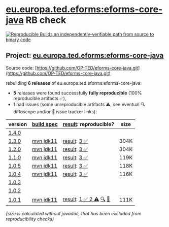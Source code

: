 [eu.europa.ted.eforms:eforms-core-java](https://central.sonatype.com/artifact/eu.europa.ted.eforms/eforms-core-java/versions) RB check
=======

[![Reproducible Builds](https://reproducible-builds.org/images/logos/rb.svg) an independently-verifiable path from source to binary code](https://reproducible-builds.org/)

## Project: [eu.europa.ted.eforms:eforms-core-java](https://central.sonatype.com/artifact/eu.europa.ted.eforms/eforms-core-java/versions)

Source code: [https://github.com/OP-TED/eforms-core-java.git](https://github.com/OP-TED/eforms-core-java.git)

rebuilding **6 releases** of eu.europa.ted.eforms:eforms-core-java:
- **5** releases were found successfully **fully reproducible** (100% reproducible artifacts :white_check_mark:),
- 1 had issues (some unreproducible artifacts :warning:, see eventual :mag: diffoscope and/or :memo: issue tracker links):

| version | [build spec](/BUILDSPEC.md) | [result](https://reproducible-builds.org/docs/jvm/): reproducible? | size |
| -- | --------- | ------ | -- |
| [1.4.0](https://central.sonatype.com/artifact/eu.europa.ted.eforms/eforms-core-java/1.4.0/pom) | | | |
| [1.3.0](https://central.sonatype.com/artifact/eu.europa.ted.eforms/eforms-core-java/1.3.0/pom) | [mvn jdk11](eforms-core-java-1.3.0.buildspec) | [result](eforms-core-java-1.3.0.buildinfo): [3 :white_check_mark: ](eforms-core-java-1.3.0.buildcompare) | 304K |
| [1.2.0](https://central.sonatype.com/artifact/eu.europa.ted.eforms/eforms-core-java/1.2.0/pom) | [mvn jdk11](eforms-core-java-1.2.0.buildspec) | [result](eforms-core-java-1.2.0.buildinfo): [3 :white_check_mark: ](eforms-core-java-1.2.0.buildcompare) | 304K |
| [1.1.0](https://central.sonatype.com/artifact/eu.europa.ted.eforms/eforms-core-java/1.1.0/pom) | [mvn jdk11](eforms-core-java-1.1.0.buildspec) | [result](eforms-core-java-1.1.0.buildinfo): [3 :white_check_mark: ](eforms-core-java-1.1.0.buildcompare) | 119K |
| [1.0.5](https://central.sonatype.com/artifact/eu.europa.ted.eforms/eforms-core-java/1.0.5/pom) | [mvn jdk11](eforms-core-java-1.0.5.buildspec) | [result](eforms-core-java-1.0.5.buildinfo): [3 :white_check_mark: ](eforms-core-java-1.0.5.buildcompare) | 118K |
| [1.0.4](https://central.sonatype.com/artifact/eu.europa.ted.eforms/eforms-core-java/1.0.4/pom) | [mvn jdk11](eforms-core-java-1.0.4.buildspec) | [result](eforms-core-java-1.0.4.buildinfo): [3 :white_check_mark: ](eforms-core-java-1.0.4.buildcompare) | 116K |
| [1.0.3](https://central.sonatype.com/artifact/eu.europa.ted.eforms/eforms-core-java/1.0.3/pom) | | | |
| [1.0.2](https://central.sonatype.com/artifact/eu.europa.ted.eforms/eforms-core-java/1.0.2/pom) | | | |
| [1.0.1](https://central.sonatype.com/artifact/eu.europa.ted.eforms/eforms-core-java/1.0.1/pom) | [mvn jdk11](eforms-core-java-1.0.1.buildspec) | [result](eforms-core-java-1.0.1.buildinfo): [1 :white_check_mark:  2 :warning:](eforms-core-java-1.0.1.buildcompare) [:mag:](eforms-core-java-1.0.1.diffoscope) [:memo:](https://github.com/OP-TED/eforms-core-java/pull/12) | 111K |

<i>(size is calculated without javadoc, that has been excluded from reproducibility checks)</i>
